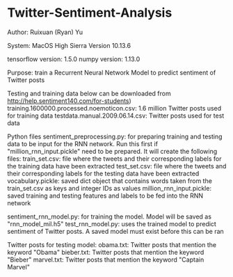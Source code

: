 # Twitter-Sentiment-Analysis
Author: Ruixuan (Ryan) Yu

System: MacOS High Sierra Version 10.13.6

tensorflow version: 1.5.0
numpy version: 1.13.0

Purpose: train a Recurrent Neural Network Model to predict sentiment of Twitter posts

Testing and training data below can be downloaded from http://help.sentiment140.com/for-students)
training.1600000.processed.noemoticon.csv: 1.6 million Twitter posts used for training data 
testdata.manual.2009.06.14.csv: Twitter posts used for test data

Python files
sentiment_preprocessing.py: for preparing training and testing data to be input for the RNN network. Run this first if "million_rnn_input.pickle" need to be prepared. It will create the following files:
train_set.csv: file where the tweets and their corresponding labels for the training data have been extracted
test_set.csv: file where the tweets and their corresponding labels for the testing data have been extracted
vocabulary.pickle: saved dict object that contains words taken from the train_set.csv as keys and integer IDs as values
million_rnn_input.pickle: saved training and testing features and labels to be fed into the RNN network

sentiment_rnn_model.py: for training the model. Model will be saved as "rnn_model_mil.h5"
test_rnn_model.py: uses the trained model to predict sentiment of Twitter posts. A saved model must exist before this can be ran

Twitter posts for testing model:
obama.txt: Twitter posts that mention the keyword "Obama"
bieber.txt: Twitter posts that mention the keyword "Bieber"
marvel.txt: Twitter posts that mention the keyword "Captain Marvel"
